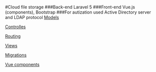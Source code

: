 #Cloud file storage
###Back-end Laravel 5 
###Front-end Vue.js (components), Bootstrap 
###For autization used Active Directory server and LDAP protocol
[Models](https://github.com/tyrinand/file_manager/tree/master/app)

[Controlles](https://github.com/tyrinand/file_manager/tree/master/app/Http/Controllers)

[Routing](https://github.com/tyrinand/file_manager/blob/master/routes/web.php)

[Views](https://github.com/tyrinand/file_manager/tree/master/resources/views)

[Migrations](https://github.com/tyrinand/file_manager/tree/master/database/migrations)

[Vue components](https://github.com/tyrinand/file_manager/tree/master/resources/js/components)
